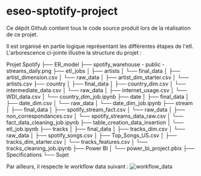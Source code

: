 # eseo-sptotify-project
Ce dépôt Github contient tous le code source produit lors de la réalisation de ce projet. 

Il est organisé en partie logique représentant les différentes étapes de l'etl. L'arborescence ci-jointe illustre la structure du projet : 

Projet Spotify
├── ER_model
├── spotify_warehouse - public - streams_daily.png 
├── etl_jobs
│   ├── artists
│   └── final_data
│       ├── artist_dimension.csv
│       └── raw_data
│           ├── artist_dim_starter.csv
│           └── artists.csv
├── country
│   ├── final_data
│       ├── country_dim.csv
│       └── intermediate_data.csv
│   └── raw_data
│       ├── internet_usage.csv
│       └── WDI_data.csv
│   └── country_dim_job.ipynb
├── date
│   ├── final_data
│       ├── date_dim.csv
│   └── raw_data
│       └── date_dim_job.ipynb
├── stream
│   ├── final_data
│       ├── spotify_stream_fact.csv
│   └── raw_data
│       ├── non_correspondances.csv
│       └── spotify_streams_data_raw.csv
│       └── fact_data_cleaning_job.ipynb
├── table_creation_data_insertion
│   └── etl_job.ipynb
├── tracks
│   ├── final_data
│       ├── tracks_dim.csv
│   └── raw_data
│       ├── spotify_songs.csv
│       ├── Top_Songs_US.csv
│       ├── tracks_dim_starter.csv
│       └── tracks_features.csv
│       └── tracks_cleaning_job.ipynb
├── Power BI
│   └── power_bi_project.pbix
├── Specifications
└── Sujet

Par ailleurs, il respecte le workflow data suivant : 
![workflow_data](https://github.com/user-attachments/assets/cabbfaab-b542-445a-a2ca-5ac1c2104969)

